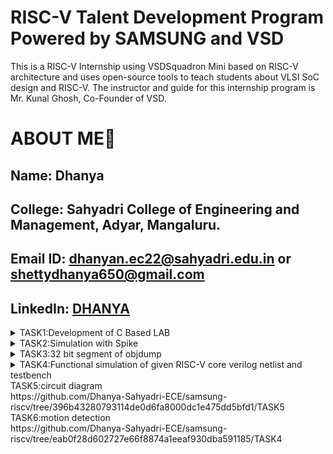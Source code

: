 # RISC-V Talent Development Program Powered by SAMSUNG and VSD
This is a RISC-V Internship using VSDSquadron Mini based  on RISC-V architecture and uses open-source tools to teach students about VLSI SoC design and RISC-V. The instructor and guide for this internship program is Mr. Kunal Ghosh, Co-Founder of VSD.

# ABOUT ME🚀
Name: Dhanya
-
College: Sahyadri College of Engineering and Management, Adyar, Mangaluru.
-
Email ID: dhanyan.ec22@sahyadri.edu.in or shettydhanya650@gmail.com
-
LinkedIn: [DHANYA ](https://www.linkedin.com/in/dhanya-shetty-66462626a?utm_source=share&utm_campaign=share_via&utm_content=profile&utm_medium=android_app)
-
<details>
<summary>TASK1:Development of C Based LAB</summary>
  https://github.com/Dhanya-Sahyadri-ECE/samsung-riscv/tree/ce8bf109ff0fc8f74c7ade2352a3bca843dedb95/TASK1
</details>
 <details>
<summary>TASK2:Simulation with Spike</summary>
https://github.com/Dhanya-Sahyadri-ECE/samsung-riscv/tree/ce8bf109ff0fc8f74c7ade2352a3bca843dedb95/TASK2
 </details>
 <details>
<summary>TASK3:32 bit segment of objdump</summary>
https://github.com/Dhanya-Sahyadri-ECE/samsung-riscv/tree/ce8bf109ff0fc8f74c7ade2352a3bca843dedb95/TASK3

1. *lui* (Load Upper Immediate)
   - Instruction: lui a0, 0x2b
   - Opcode: 0110111
   - Format: U-type
   - 32-bit Encoding: 00000000001010110000000010110111
*Machine Code:* 002b537  
| *imm[31:12]* | *rd*   | *opcode* |  
|:--------------:|:--------:|:----------:|  
| 0000000000101011 | 01010 | 0110111 |

2. *addi* (Add Immediate)
   - Instruction: addi sp, sp, -32
   - Opcode: 0010011, Funct3: 000
   - Format: I-type
   - 32-bit Encoding: 11111111111000001010001010010011
*Machine Code:* fe010113  
| *imm[11:0]*  | *rs1*  | *funct3* | *rd*   | *opcode*  |  
|:--------------:|:--------:|:----------:|:--------:|:-----------:|  
| 111111111110 | 00010  | 000      | 00010  | 0010011   |

3. *addi* (Add Immediate)
   - Instruction: addi a0, a0, -992
   - Opcode: 0010011, Funct3: 000
   - Format: I-type
   - 32-bit Encoding: 11111111000000000101010110010011
*Machine Code:* c2050513  
| *imm[11:0]*  | *rs1*  | *funct3* | *rd*   | *opcode*  |  
|:--------------:|:--------:|:----------:|:--------:|:-----------:|  
| 111111000010 | 01010  | 000      | 01010  | 0010011   |

5. *jal* (Jump and Link)
   - Instruction: jal ra, 10454
   - Opcode: 1101111
   - Format: J-type
   - 32-bit Encoding: 00000010001100100000111111001111
*Machine Code:* 394000ef  
| *imm[20]* | *imm[10:1]* | *imm[11]* | *imm[19:12]* | *rd*  | *opcode* |  
|:-----------:|:-------------:|:-----------:|:--------------:|:-------:|:----------:|  
| 0         | 1110010000  | 0         | 00011110     | 00001 | 1101111  |

6. *addi* (Add Immediate)
   - Instruction: addi a2, sp, 12
   - Opcode: 0010011, Funct3: 000
   - Format: I-type
   - 32-bit Encoding: 00000000001101000011001010010011
*Machine Code:* 00c10613  
| *imm[11:0]* | *rs1*  | *funct3* | *rd*   | *opcode*  |  
|:-------------:|:--------:|:----------:|:--------:|:-----------:|  
| 000000001100 | 00010 | 000      | 00011  | 0010011   

7. *addi* (Add Immediate)
   - Instruction: addi a1, sp, 8
   - Opcode: 0010011, Funct3: 000
   - Format: I-type
   - 32-bit Encoding: 00000000001001000010001010010011
Machine Code:* 00810513  
| *imm[11:0]* | *rs1*  | *funct3* | *rd*   | *opcode*  |  
|:-------------:|:--------:|:----------:|:--------:|:-----------:|  
| 000000001000 | 00010 | 000      | 00010  | 0010011   |

8. *jal* (Jump and Link)
   - Instruction: jal ra, 1048a
   - Opcode: 1101111
   - Format: J-type
   - 32-bit Encoding: 00001010001100100000111111001111
*Machine Code:* 394000ef  
| *imm[20]* | *imm[10:1]* | *imm[11]* | *imm[19:12]* | *rd*  | *opcode* |  
|:-----------:|:-------------:|:-----------:|:--------------:|:-------:|:----------:|  
| 0         | 1110010001  | 0         | 00011110     | 00001 | 1101111  |

9. *lw* (Load Word)
   - Instruction: lw a0, 8(sp)
   - Opcode: 0000011, Funct3: 010
   - Format: I-type
   - 32-bit Encoding: 00000000001000010000001010010011
*Machine Code:* 00812283  
| *imm[11:0]* | *rs1*  | *funct3* | *rd*   | *opcode*  |  
|:-------------:|:--------:|:----------:|:--------:|:-----------:|  
| 000000001000 | 00010 | 010      | 01010  | 0000011   |

10. *sext.w* (Sign Extend Word)
    - Instruction: sext.w a1, a0
    - Opcode: Custom extension
    - 32-bit Encoding: Not defined (depends on ISA extension)
*Machine Code:* 0800059b  
| *imm[11:0]* | *rs1*  | *funct3* | *rd*   | *opcode*  |  
|:-------------:|:--------:|:----------:|:--------:|:-----------:|  
| 000010000000 | 00010 | 000      | 00010  | 0011011   |

11. *lui* (Load Upper Immediate)
    - Instruction: lui a0, 0x2b
    - Opcode: 0110111
    - Format: U-type
    - 32-bit Encoding: 00000000001010110000000010110111
*Machine Code:* 002b537  
| *imm[31:12]* | *rd*   | *opcode* |  
|:--------------:|:--------:|:----------:|  
| 0000000000101011 | 01010 | 0110111 |

12. *addi* (Add Immediate)
    - Instruction: addi a0, a0, -960
    - Opcode: 0010011, Funct3: 000
    - Format: I-type
    - 32-bit Encoding: 11111111001000000101010010010011
*Machine Code:* fc050513  
| *imm[11:0]* | *rs1*  | *funct3* | *rd*   | *opcode*  |  
|:-------------:|:--------:|:----------:|:--------:|:-----------:|  
| 111111000010 | 01010 | 000      | 01010  | 0010011   |

13. *jal* (Jump and Link)
    - Instruction: jal ra, 10454
    - Opcode: 1101111
    - Format: J-type
    - 32-bit Encoding: 00000010001100100000111111001111
*Machine Code:* 394000ef  
| *imm[20]* | *imm[10:1]* | *imm[11]* | *imm[19:12]* | *rd*  | *opcode* |  
|:-----------:|:-------------:|:-----------:|:--------------:|:-------:|:----------:|  
| 0         | 1110010000  | 0         | 00011110     | 00001 | 1101111  |

14. *ld* (Load Doubleword)
    - Instruction: ld ra, 24(sp)
    - Opcode: 0000011, Funct3: 011
    - Format: I-type
    - 32-bit Encoding: 00001100001100100000111010010011
*Machine Code:* 01812083  
| *imm[11:0]* | *rs1*  | *funct3* | *rd*   | *opcode*  |  
|:-------------:|:--------:|:----------:|:--------:|:-----------:|  
| 000000001100 | 00010 | 011      | 00001  | 0000011   |

15. *ret* (Return)
    - Instruction: ret
    - Pseudoinstruction (maps to jalr x0, ra, 0)
    - Opcode: 1100111, Funct3: 000
    - Format: I-type
    - 32-bit Encoding: 00000000000000001100111001100111
*Machine Code:* 00008067  
| *imm[11:0]* | *rs1*  | *funct3* | *rd*   | *opcode*  |  
|:-------------:|:--------:|:----------:|:--------:|:-----------:|  
| 000000000000 | 00001 | 000      | 00000  | 1100111   |
</details>
<details>
<summary>TASK4:Functional simulation of given RISC-V core verilog netlist and testbench
</summary>
  https://github.com/Dhanya-Sahyadri-ECE/samsung-riscv/tree/eab0f28d602727e66f8874a1eeaf930dba591185/TASK4
</details>
<summary>TASK5:circuit diagram
</summary>
https://github.com/Dhanya-Sahyadri-ECE/samsung-riscv/tree/396b43280793114de0d6fa8000dc1e475dd5bfd1/TASK5
</details>
<summary>TASK6:motion detection
</summary>
  https://github.com/Dhanya-Sahyadri-ECE/samsung-riscv/tree/eab0f28d602727e66f8874a1eeaf930dba591185/TASK4
</details>

